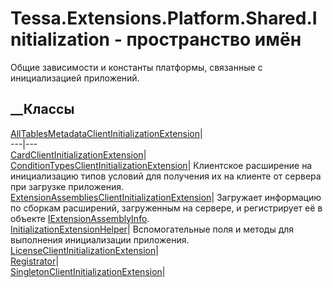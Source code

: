 # Tessa.Extensions.Platform.Shared.Initialization - пространство имён
Общие зависимости и константы платформы, связанные с инициализацией
приложений.
##  __Классы
[AllTablesMetadataClientInitializationExtension](T_Tessa_Extensions_Platform_Shared_Initialization_AllTablesMetadataClientInitializationExtension.htm)|  
---|---  
[CardClientInitializationExtension](T_Tessa_Extensions_Platform_Shared_Initialization_CardClientInitializationExtension.htm)|  
[ConditionTypesClientInitializationExtension](T_Tessa_Extensions_Platform_Shared_Initialization_ConditionTypesClientInitializationExtension.htm)|
Клиентское расширение на инициализацию типов условий для получения их на
клиенте от сервера при загрузке приложения.  
[ExtensionAssembliesClientInitializationExtension](T_Tessa_Extensions_Platform_Shared_Initialization_ExtensionAssembliesClientInitializationExtension.htm)|
Загружает информацию по сборкам расширений, загруженным на сервере, и
регистрирует её в объекте
[IExtensionAssemblyInfo](T_Tessa_Extensions_IExtensionAssemblyInfo.htm).  
[InitializationExtensionHelper](T_Tessa_Extensions_Platform_Shared_Initialization_InitializationExtensionHelper.htm)|
Вспомогательные поля и методы для выполнения инициализации приложения.  
[LicenseClientInitializationExtension](T_Tessa_Extensions_Platform_Shared_Initialization_LicenseClientInitializationExtension.htm)|  
[Registrator](T_Tessa_Extensions_Platform_Shared_Initialization_Registrator.htm)|  
[SingletonClientInitializationExtension](T_Tessa_Extensions_Platform_Shared_Initialization_SingletonClientInitializationExtension.htm)|
